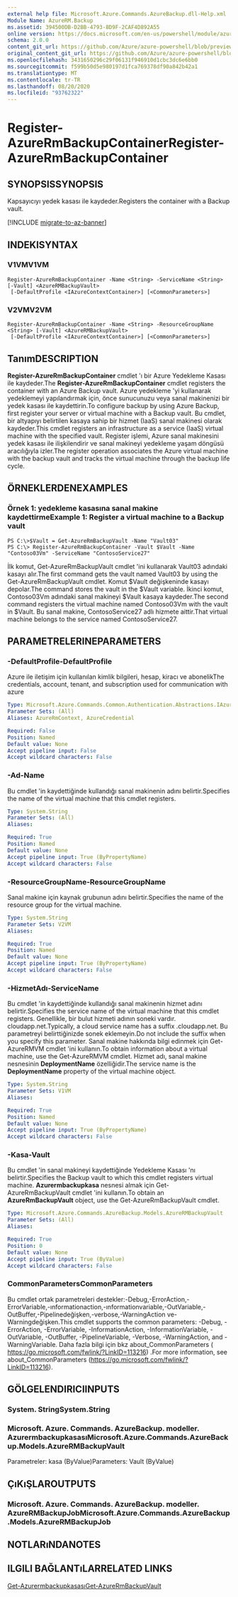 ```yaml
---
external help file: Microsoft.Azure.Commands.AzureBackup.dll-Help.xml
Module Name: AzureRM.Backup
ms.assetid: 394500DB-D2BB-4793-8D9F-2CAF4D892A55
online version: https://docs.microsoft.com/en-us/powershell/module/azurerm.backup/register-azurermbackupcontainer
schema: 2.0.0
content_git_url: https://github.com/Azure/azure-powershell/blob/preview/src/ResourceManager/AzureBackup/Commands.AzureBackup/help/Register-AzureRmBackupContainer.md
original_content_git_url: https://github.com/Azure/azure-powershell/blob/preview/src/ResourceManager/AzureBackup/Commands.AzureBackup/help/Register-AzureRmBackupContainer.md
ms.openlocfilehash: 3431650296c29f06131f946910d1cbc3dc6e6bb0
ms.sourcegitcommit: f599b50d5e980197d1fca769378df90a842b42a1
ms.translationtype: MT
ms.contentlocale: tr-TR
ms.lasthandoff: 08/20/2020
ms.locfileid: "93762322"
---
```

# <span data-ttu-id="09d6a-101">Register-AzureRmBackupContainer</span><span class="sxs-lookup"><span data-stu-id="09d6a-101">Register-AzureRmBackupContainer</span></span>

## <span data-ttu-id="09d6a-102">SYNOPSIS</span><span class="sxs-lookup"><span data-stu-id="09d6a-102">SYNOPSIS</span></span>
<span data-ttu-id="09d6a-103">Kapsayıcıyı yedek kasası ile kaydeder.</span><span class="sxs-lookup"><span data-stu-id="09d6a-103">Registers the container with a Backup vault.</span></span>

[!INCLUDE [migrate-to-az-banner](../../includes/migrate-to-az-banner.md)]

## <span data-ttu-id="09d6a-104">INDEKI</span><span class="sxs-lookup"><span data-stu-id="09d6a-104">SYNTAX</span></span>

### <span data-ttu-id="09d6a-105">V1VM</span><span class="sxs-lookup"><span data-stu-id="09d6a-105">V1VM</span></span>
```
Register-AzureRmBackupContainer -Name <String> -ServiceName <String> [-Vault] <AzureRMBackupVault>
 [-DefaultProfile <IAzureContextContainer>] [<CommonParameters>]
```

### <span data-ttu-id="09d6a-106">V2VM</span><span class="sxs-lookup"><span data-stu-id="09d6a-106">V2VM</span></span>
```
Register-AzureRmBackupContainer -Name <String> -ResourceGroupName <String> [-Vault] <AzureRMBackupVault>
 [-DefaultProfile <IAzureContextContainer>] [<CommonParameters>]
```

## <span data-ttu-id="09d6a-107">Tanım</span><span class="sxs-lookup"><span data-stu-id="09d6a-107">DESCRIPTION</span></span>
<span data-ttu-id="09d6a-108">**Register-AzureRmBackupContainer** cmdlet 'ı bir Azure Yedekleme Kasası ile kaydeder.</span><span class="sxs-lookup"><span data-stu-id="09d6a-108">The **Register-AzureRmBackupContainer** cmdlet registers the container with an Azure Backup vault.</span></span>
<span data-ttu-id="09d6a-109">Azure yedekleme 'yi kullanarak yedeklemeyi yapılandırmak için, önce sunucunuzu veya sanal makinenizi bir yedek kasası ile kaydettirin.</span><span class="sxs-lookup"><span data-stu-id="09d6a-109">To configure backup by using Azure Backup, first register your server or virtual machine with a Backup vault.</span></span>
<span data-ttu-id="09d6a-110">Bu cmdlet, bir altyapıyı belirtilen kasaya sahip bir hizmet (IaaS) sanal makinesi olarak kaydeder.</span><span class="sxs-lookup"><span data-stu-id="09d6a-110">This cmdlet registers an infrastructure as a service (IaaS) virtual machine with the specified vault.</span></span>
<span data-ttu-id="09d6a-111">Register işlemi, Azure sanal makinesini yedek kasası ile ilişkilendirir ve sanal makineyi yedekleme yaşam döngüsü aracılığıyla izler.</span><span class="sxs-lookup"><span data-stu-id="09d6a-111">The register operation associates the Azure virtual machine with the backup vault and tracks the virtual machine through the backup life cycle.</span></span>

## <span data-ttu-id="09d6a-112">ÖRNEKLERDEN</span><span class="sxs-lookup"><span data-stu-id="09d6a-112">EXAMPLES</span></span>

### <span data-ttu-id="09d6a-113">Örnek 1: yedekleme kasasına sanal makine kaydettirme</span><span class="sxs-lookup"><span data-stu-id="09d6a-113">Example 1: Register a virtual machine to a Backup vault</span></span>
```
PS C:\>$Vault = Get-AzureRmBackupVault -Name "Vault03"
PS C:\> Register-AzureRmBackupContainer -Vault $Vault -Name "Contoso03Vm" -ServiceName "ContosoService27"
```

<span data-ttu-id="09d6a-114">İlk komut, Get-AzureRmBackupVault cmdlet 'ini kullanarak Vault03 adındaki kasayı alır.</span><span class="sxs-lookup"><span data-stu-id="09d6a-114">The first command gets the vault named Vault03 by using the Get-AzureRmBackupVault cmdlet.</span></span>
<span data-ttu-id="09d6a-115">Komut $Vault değişkeninde kasayı depolar.</span><span class="sxs-lookup"><span data-stu-id="09d6a-115">The command stores the vault in the $Vault variable.</span></span>
<span data-ttu-id="09d6a-116">İkinci komut, Contoso03Vm adındaki sanal makineyi $Vault kasaya kaydeder.</span><span class="sxs-lookup"><span data-stu-id="09d6a-116">The second command registers the virtual machine named Contoso03Vm with the vault in $Vault.</span></span>
<span data-ttu-id="09d6a-117">Bu sanal makine, ContosoService27 adlı hizmete aittir.</span><span class="sxs-lookup"><span data-stu-id="09d6a-117">That virtual machine belongs to the service named ContosoService27.</span></span>

## <span data-ttu-id="09d6a-118">PARAMETRELERINE</span><span class="sxs-lookup"><span data-stu-id="09d6a-118">PARAMETERS</span></span>

### <span data-ttu-id="09d6a-119">-DefaultProfile</span><span class="sxs-lookup"><span data-stu-id="09d6a-119">-DefaultProfile</span></span>
<span data-ttu-id="09d6a-120">Azure ile iletişim için kullanılan kimlik bilgileri, hesap, kiracı ve abonelik</span><span class="sxs-lookup"><span data-stu-id="09d6a-120">The credentials, account, tenant, and subscription used for communication with azure</span></span>

```yaml
Type: Microsoft.Azure.Commands.Common.Authentication.Abstractions.IAzureContextContainer
Parameter Sets: (All)
Aliases: AzureRmContext, AzureCredential

Required: False
Position: Named
Default value: None
Accept pipeline input: False
Accept wildcard characters: False
```

### <span data-ttu-id="09d6a-121">-Ad</span><span class="sxs-lookup"><span data-stu-id="09d6a-121">-Name</span></span>
<span data-ttu-id="09d6a-122">Bu cmdlet 'in kaydettiğinde kullandığı sanal makinenin adını belirtir.</span><span class="sxs-lookup"><span data-stu-id="09d6a-122">Specifies the name of the virtual machine that this cmdlet registers.</span></span>

```yaml
Type: System.String
Parameter Sets: (All)
Aliases:

Required: True
Position: Named
Default value: None
Accept pipeline input: True (ByPropertyName)
Accept wildcard characters: False
```

### <span data-ttu-id="09d6a-123">-ResourceGroupName</span><span class="sxs-lookup"><span data-stu-id="09d6a-123">-ResourceGroupName</span></span>
<span data-ttu-id="09d6a-124">Sanal makine için kaynak grubunun adını belirtir.</span><span class="sxs-lookup"><span data-stu-id="09d6a-124">Specifies the name of the resource group for the virtual machine.</span></span>

```yaml
Type: System.String
Parameter Sets: V2VM
Aliases:

Required: True
Position: Named
Default value: None
Accept pipeline input: True (ByPropertyName)
Accept wildcard characters: False
```

### <span data-ttu-id="09d6a-125">-HizmetAdı</span><span class="sxs-lookup"><span data-stu-id="09d6a-125">-ServiceName</span></span>
<span data-ttu-id="09d6a-126">Bu cmdlet 'in kaydettiğinde kullandığı sanal makinenin hizmet adını belirtir.</span><span class="sxs-lookup"><span data-stu-id="09d6a-126">Specifies the service name of the virtual machine that this cmdlet registers.</span></span>
<span data-ttu-id="09d6a-127">Genellikle, bir bulut hizmeti adının soneki vardır. cloudapp.net.</span><span class="sxs-lookup"><span data-stu-id="09d6a-127">Typically, a cloud service name has a suffix .cloudapp.net.</span></span>
<span data-ttu-id="09d6a-128">Bu parametreyi belirttiğinizde sonek eklemeyin.</span><span class="sxs-lookup"><span data-stu-id="09d6a-128">Do not include the suffix when you specify this parameter.</span></span>
<span data-ttu-id="09d6a-129">Sanal makine hakkında bilgi edinmek için Get-AzureRMVM cmdlet 'ini kullanın.</span><span class="sxs-lookup"><span data-stu-id="09d6a-129">To obtain information about a virtual machine, use the Get-AzureRMVM cmdlet.</span></span>
<span data-ttu-id="09d6a-130">Hizmet adı, sanal makine nesnesinin **DeploymentName** özelliğidir.</span><span class="sxs-lookup"><span data-stu-id="09d6a-130">The service name is the **DeploymentName** property of the virtual machine object.</span></span>

```yaml
Type: System.String
Parameter Sets: V1VM
Aliases:

Required: True
Position: Named
Default value: None
Accept pipeline input: True (ByPropertyName)
Accept wildcard characters: False
```

### <span data-ttu-id="09d6a-131">-Kasa</span><span class="sxs-lookup"><span data-stu-id="09d6a-131">-Vault</span></span>
<span data-ttu-id="09d6a-132">Bu cmdlet 'in sanal makineyi kaydettiğinde Yedekleme Kasası 'nı belirtir.</span><span class="sxs-lookup"><span data-stu-id="09d6a-132">Specifies the Backup vault to which this cmdlet registers virtual machine.</span></span>
<span data-ttu-id="09d6a-133">**Azurermbackupkasa** nesnesi almak için Get-AzureRmBackupVault cmdlet 'ini kullanın.</span><span class="sxs-lookup"><span data-stu-id="09d6a-133">To obtain an **AzureRmBackupVault** object, use the Get-AzureRmBackupVault cmdlet.</span></span>

```yaml
Type: Microsoft.Azure.Commands.AzureBackup.Models.AzureRMBackupVault
Parameter Sets: (All)
Aliases:

Required: True
Position: 0
Default value: None
Accept pipeline input: True (ByValue)
Accept wildcard characters: False
```

### <span data-ttu-id="09d6a-134">CommonParameters</span><span class="sxs-lookup"><span data-stu-id="09d6a-134">CommonParameters</span></span>
<span data-ttu-id="09d6a-135">Bu cmdlet ortak parametreleri destekler:-Debug,-ErrorAction,-ErrorVariable,-ınformationaction,-ınformationvariable,-OutVariable,-OutBuffer,-Pipelinedeğişken,-verbose,-WarningAction ve-Warningdeğişken.</span><span class="sxs-lookup"><span data-stu-id="09d6a-135">This cmdlet supports the common parameters: -Debug, -ErrorAction, -ErrorVariable, -InformationAction, -InformationVariable, -OutVariable, -OutBuffer, -PipelineVariable, -Verbose, -WarningAction, and -WarningVariable.</span></span> <span data-ttu-id="09d6a-136">Daha fazla bilgi için bkz about_CommonParameters ( https://go.microsoft.com/fwlink/?LinkID=113216) .</span><span class="sxs-lookup"><span data-stu-id="09d6a-136">For more information, see about_CommonParameters (https://go.microsoft.com/fwlink/?LinkID=113216).</span></span>

## <span data-ttu-id="09d6a-137">GÖLGELENDIRICI</span><span class="sxs-lookup"><span data-stu-id="09d6a-137">INPUTS</span></span>

### <span data-ttu-id="09d6a-138">System. String</span><span class="sxs-lookup"><span data-stu-id="09d6a-138">System.String</span></span>

### <span data-ttu-id="09d6a-139">Microsoft. Azure. Commands. AzureBackup. modeller. Azurermbackupkasası</span><span class="sxs-lookup"><span data-stu-id="09d6a-139">Microsoft.Azure.Commands.AzureBackup.Models.AzureRMBackupVault</span></span>
<span data-ttu-id="09d6a-140">Parametreler: kasa (ByValue)</span><span class="sxs-lookup"><span data-stu-id="09d6a-140">Parameters: Vault (ByValue)</span></span>

## <span data-ttu-id="09d6a-141">ÇıKıŞLAR</span><span class="sxs-lookup"><span data-stu-id="09d6a-141">OUTPUTS</span></span>

### <span data-ttu-id="09d6a-142">Microsoft. Azure. Commands. AzureBackup. modeller. AzureRMBackupJob</span><span class="sxs-lookup"><span data-stu-id="09d6a-142">Microsoft.Azure.Commands.AzureBackup.Models.AzureRMBackupJob</span></span>

## <span data-ttu-id="09d6a-143">NOTLARıNDA</span><span class="sxs-lookup"><span data-stu-id="09d6a-143">NOTES</span></span>

## <span data-ttu-id="09d6a-144">ILGILI BAĞLANTıLAR</span><span class="sxs-lookup"><span data-stu-id="09d6a-144">RELATED LINKS</span></span>

[<span data-ttu-id="09d6a-145">Get-Azurermbackupkasası</span><span class="sxs-lookup"><span data-stu-id="09d6a-145">Get-AzureRmBackupVault</span></span>](./Get-AzureRmBackupVault.md)



